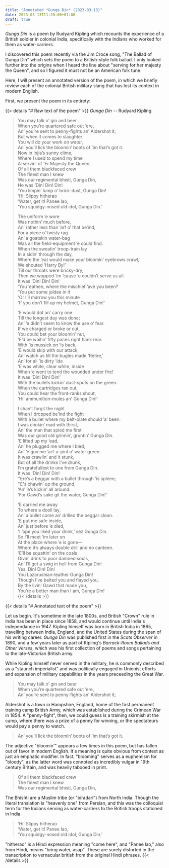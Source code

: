 ```yaml
---
title: "Annotated *Gunga Din* (2023-03-13)"
date: 2023-03-13T11:20:00+01:00
draft: true
---
```


*Gunga Din* is a poem by Rudyard Kipling which recounts the experience of a British soldier in colonial India, specifically with the Indians who worked for them as water-carriers.

I discovered this poem recently via the Jim Croce song, "The Ballad of Gunga Din" which sets the poem to a British-style folk ballad.  I only looked further into the origins when I heard the line about "serving for her majesty the Queen", and so I figured it must not be an American folk tune.

Here, I will present an annotated version of the poem, in which we briefly review each of the colonial British military slang that has lost its context in modern English.

First, we present the poem in its entirety:

{{< details "# Raw text of the poem" >}}
*Gunga Din* -- Rudyard Kipling

>You may talk o’ gin and beer  
>When you’re quartered safe out ’ere,  
>An’ you’re sent to penny-fights an’ Aldershot it;  
>But when it comes to slaughter  
>You will do your work on water,  
>An’ you’ll lick the bloomin’ boots of ’im that’s got it.  
>Now in Injia’s sunny clime,  
>Where I used to spend my time  
>A-servin’ of ’Er Majesty the Queen,  
>Of all them blackfaced crew  
>The finest man I knew  
>Was our regimental bhisti, Gunga Din,  
>He was ‘Din! Din! Din!  
>‘You limpin’ lump o’ brick-dust, Gunga Din!  
>‘Hi! Slippy hitherao  
>‘Water, get it! Panee lao,  
>‘You squidgy-nosed old idol, Gunga Din.’  
>  
>The uniform ’e wore  
>Was nothin’ much before,  
>An’ rather less than ’arf o’ that be’ind,  
>For a piece o’ twisty rag  
>An’ a goatskin water-bag  
>Was all the field-equipment ’e could find.  
>When the sweatin’ troop-train lay  
>In a sidin’ through the day,  
>Where the ’eat would make your bloomin’ eyebrows crawl,  
>We shouted ‘Harry By!’  
>Till our throats were bricky-dry,  
>Then we wopped ’im ’cause ’e couldn’t serve us all.  
>It was ‘Din! Din! Din!  
>‘You ’eathen, where the mischief ’ave you been?  
>‘You put some juldee in it  
>‘Or I’ll marrow you this minute  
>‘If you don’t fill up my helmet, Gunga Din!’  
>  
>’E would dot an’ carry one  
>Till the longest day was done;  
>An’ ’e didn’t seem to know the use o’ fear.  
>If we charged or broke or cut,  
>You could bet your bloomin’ nut,  
>’E’d be waitin’ fifty paces right flank rear.  
>With ’is mussick on ’is back,  
>’E would skip with our attack,  
>An’ watch us till the bugles made 'Retire,’  
>An’ for all ’is dirty ’ide  
>’E was white, clear white, inside  
>When ’e went to tend the wounded under fire!  
>It was ‘Din! Din! Din!’  
>With the bullets kickin’ dust-spots on the green.  
>When the cartridges ran out,  
>You could hear the front-ranks shout,  
>‘Hi! ammunition-mules an' Gunga Din!’  
>  
>I shan’t forgit the night  
>When I dropped be’ind the fight  
>With a bullet where my belt-plate should ’a’ been.  
>I was chokin’ mad with thirst,  
>An’ the man that spied me first  
>Was our good old grinnin’, gruntin’ Gunga Din.  
>’E lifted up my ’ead,  
>An’ he plugged me where I bled,  
>An’ ’e guv me ’arf-a-pint o’ water green.  
>It was crawlin’ and it stunk,  
>But of all the drinks I’ve drunk,  
>I’m gratefullest to one from Gunga Din.  
>It was 'Din! Din! Din!  
>‘’Ere’s a beggar with a bullet through ’is spleen;  
>‘’E's chawin’ up the ground,  
>‘An’ ’e’s kickin’ all around:  
>‘For Gawd’s sake git the water, Gunga Din!’  
>  
>’E carried me away  
>To where a dooli lay,  
>An’ a bullet come an’ drilled the beggar clean.  
>’E put me safe inside,  
>An’ just before ’e died,  
>'I ’ope you liked your drink,’ sez Gunga Din.  
>So I’ll meet ’im later on  
>At the place where ’e is gone—  
>Where it’s always double drill and no canteen.  
>’E’ll be squattin’ on the coals  
>Givin’ drink to poor damned souls,  
>An’ I’ll get a swig in hell from Gunga Din!  
>Yes, Din! Din! Din!  
>You Lazarushian-leather Gunga Din!  
>Though I’ve belted you and flayed you,  
>By the livin’ Gawd that made you,  
>You’re a better man than I am, Gunga Din!  
{{< /details >}}

{{< details "# Annotated text of the poem" >}}

Let us begin.  It's sometime in the late 1800s, and British "Crown" rule in India has been in place since 1858, and would continue until India's independance in 1947.  Kipling himself was born in British India in 1865, travelling between India, England, and the United States during the span of his writing career.  *Gunga Din* was published first in the *Scots Observer* in 1890, and a few years later as part of Kipling's *Barrack-Room Ballads and Other Verses*, which was his first collection of poems and songs pertaining to the late-Victorian British army.

While Kipling himself never served in the military, he is commonly described as a "staunch imperialist" and was politically engaged in Unionist efforts and expansion of military capabilities in the years preceeding the Great War.

>You may talk o’ gin and beer  
>When you’re quartered safe out ’ere,  
>An’ you’re sent to penny-fights an’ Aldershot it;  

Aldershot is a town in Hampshire, England, home of the first permanent training camp British Army, which was established during the Crimean War in 1854.  A "penny-fight", then, we could guess is a training skirmish at the camp, where there was a prize of a penny for winning, or the spectateurs would pay a penny to watch.

>An’ you’ll lick the bloomin’ boots of ’im that’s got it.  

The adjective "bloomin'" appears a few times in this poem, but has fallen out of favor in modern English.  It's meaning is quite obvious from context as just an emphatic modifier.  In fact, "blooming" serves as a euphemism for "bloody", as the latter word was connoted as incredibly vulgar in 19th century Britain, and was heavily tabooed in print.

>Of all them blackfaced crew  
>The finest man I knew  
>Was our regimental bhisti, Gunga Din,  

The Bhishti are a Muslim tribe (or "biradari") from North India.  Though the literal translation is "heavenly one" from Persian, and this was the colloquial term for the Indians serving as water-carriers to the British troops stationed in India.


>‘Hi! Slippy hitherao  
>‘Water, get it! Panee lao,  
>‘You squidgy-nosed old idol, Gunga Din.’  

"hitherao" is a Hindi expression meaning "come here", and "Panee lao," also from Hindi, means "bring water, asap".  These are surely distorted in the transcription to vernacular british from the original Hindi phrases.
{{< /details >}}
